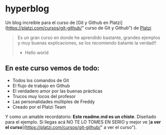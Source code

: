 # hyperblog
Un blog increíble para el curso de [Git y Github en Platzi](https://platzi.com/cursos/git-github/" curso de Git y Github") de [Platzi](https://platzi.com/"Platzi")
> Es un gran curso en donde he aprendido bastante, grandes ejemplos y muy buenas explicaciones, se los recomiendo batante la verdad!!
> - Hello world

## En este curso vemos de todo:
* Todos los comandos de Git
* El flujo de trabajo en Github
* El verdadero amor por las buenas prácticas
* Trucos muy locos del profesor
* Las personalidades múltiples de Freddy
* Creado por el Platzi Team

Y como un amable recordatorio: **Este readme.md es un chiste**. Diseñado para el ejemplo. Si llegas acá NO TE LO TOMES EN SERIO y mejor ve [**a ver el curso**](https://platzi.com/cursos/git-github/" a ver el curso").
